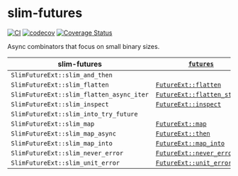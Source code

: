 # slim-futures

[![CI](https://github.com/EFanZh/slim-futures/actions/workflows/ci.yml/badge.svg)](https://github.com/EFanZh/slim-futures/actions/workflows/ci.yml)
[![codecov](https://codecov.io/gh/EFanZh/slim-futures/branch/main/graph/badge.svg)](https://codecov.io/gh/EFanZh/slim-futures)
[![Coverage Status](https://coveralls.io/repos/github/EFanZh/slim-futures/badge.svg?branch=main)](https://coveralls.io/github/EFanZh/slim-futures?branch=main)

Async combinators that focus on small binary sizes.

| slim-futures                             | [`futures`]                   |
| ---------------------------------------- | ----------------------------- |
| `SlimFutureExt::slim_and_then`           |                               |
| `SlimFutureExt::slim_flatten`            | [`FutureExt::flatten`]        |
| `SlimFutureExt::slim_flatten_async_iter` | [`FutureExt::flatten_stream`] |
| `SlimFutureExt::slim_inspect`            | [`FutureExt::inspect`]        |
| `SlimFutureExt::slim_into_try_future`    |                               |
| `SlimFutureExt::slim_map`                | [`FutureExt::map`]            |
| `SlimFutureExt::slim_map_async`          | [`FutureExt::then`]           |
| `SlimFutureExt::slim_map_into`           | [`FutureExt::map_into`]       |
| `SlimFutureExt::slim_never_error`        | [`FutureExt::never_error`]    |
| `SlimFutureExt::slim_unit_error`         | [`FutureExt::unit_error`]     |

[`futures`]: https://docs.rs/futures/latest/futures/
[`FutureExt::flatten`]: https://docs.rs/futures/latest/futures/future/trait.FutureExt.html#method.flatten
[`FutureExt::flatten_stream`]: https://docs.rs/futures/latest/futures/future/trait.FutureExt.html#method.flatten_stream
[`FutureExt::inspect`]: https://docs.rs/futures/latest/futures/future/trait.FutureExt.html#method.inspect
[`FutureExt::map`]: https://docs.rs/futures/latest/futures/future/trait.FutureExt.html#method.map
[`FutureExt::map_into`]: https://docs.rs/futures/latest/futures/future/trait.FutureExt.html#method.map_into
[`FutureExt::never_error`]: https://docs.rs/futures/latest/futures/future/trait.FutureExt.html#method.never_error
[`FutureExt::then`]: https://docs.rs/futures/latest/futures/future/trait.FutureExt.html#method.then
[`FutureExt::unit_error`]: https://docs.rs/futures/latest/futures/future/trait.FutureExt.html#method.unit_error
